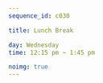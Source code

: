 ```yaml
---
sequence_id: c030

title: Lunch Break

day: Wednesday
time: 12:15 pm ~ 1:45 pm

noimg: true
---
```

